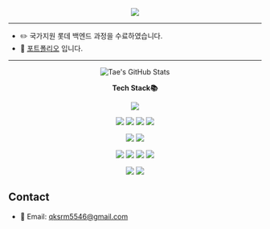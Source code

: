 <p align="center">
  <img src="https://capsule-render.vercel.app/api?type=waving&height=200&color=gradient&text=TAE's%20Github&fontSize=50&fontAlign=50&fontAlignY=40" />
</p>


------------------------------------------------------------

- ✏️ 국가지원 롯데 백엔드 과정을 수료하였습니다.
- 📝 [포트폴리오](https://github.com/Taeyoung20230727/Project/blob/main/README.md) 입니다.
  
------------------------------------------------------------




<p align="center">
  <img src="https://github-readme-stats.vercel.app/api?username=TaeeeY&show_icons=true&theme=default" alt="Tae's GitHub Stats">
</p>


<p align="center">
  <strong>Tech Stack📚</strong>
</p>


<p align="center">
<img src="https://img.shields.io/badge/JavaScript-F7DF1E?style=flat&logo=JavaScript&logoColor=black">

<p align="center">
<img src="https://img.shields.io/badge/Spring_Boot-6DB33F?style=flat&logo=Spring-Boot&logoColor=white"> <img src="https://img.shields.io/badge/Java-007396?style=flat&logo=Java&logoColor=white">
<img src="https://img.shields.io/badge/Gradle-02303A?style=flat&logo=Gradle&logoColor=white"> 
<img src="https://img.shields.io/badge/myBatis-000000?style=flat&logo=myBatis&logoColor=white">


<p align="center">
<img src="https://img.shields.io/badge/Github-181717?style=flat&logo=GitHub&logoColor=white"> <img src="https://img.shields.io/badge/Git-F05032?style=flat&logo=Git&logoColor=white">

<p align="center">    
<img src="https://img.shields.io/badge/MySQL-4479A1?style=flat&logo=MySQL&logoColor=white"> <img src="https://img.shields.io/badge/MariaDB-003545?style=flat&logo=MariaDB&logoColor=white">
<img src="https://img.shields.io/badge/OracleDB-F80000?style=flat&logo=Oracle&logoColor=white"> <img src="https://img.shields.io/badge/React-61DAFB?style=flat&logo=React&logoColor=white">
</p>




  <p align="center">
<img src="https://img.shields.io/badge/Apache-D22128?style=flat&logo=Apache&logoColor=white"> <img src="https://img.shields.io/badge/AWS-232F3E?style=flat&logo=Amazon-AWS&logoColor=white">



## Contact
- 📧 Email: [qksrm5546@gmail.com](mailto:qksrm5546@gmail.com)
